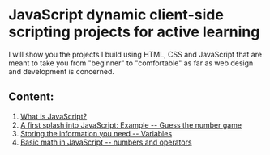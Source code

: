 # JavaScript dynamic client-side scripting projects for active learning

I will show you the projects I build using HTML, CSS and JavaScript that are meant to take you from "beginner" to "comfortable" as far as web design and development is concerned.

## Content:

1. [What is JavaScript?](https://github.com/olumpeter/JavaScript-Dynamic-Client-Side-Scripting/tree/main/1-what-is-javascript/examples/)
1. [A first splash into JavaScript: Example -- Guess the number game](https://github.com/olumpeter/JavaScript-Dynamic-Client-Side-Scripting/tree/main/2-a-first-splash-into-javascript/example-guess-the-number-game/)
1. [Storing the information you need -- Variables](https://github.com/olumpeter/JavaScript-Dynamic-Client-Side-Scripting/tree/main/3-storing-the-information-you-need--variables/a-what-is-a-variable/) 
1. [Basic math in JavaScript -- numbers and operators](https://github.com/olumpeter/JavaScript-Dynamic-Client-Side-Scripting/tree/main/4-basic-math-in-javascript--numbers-and-operators/active_learning/) 

